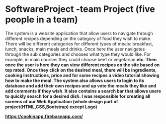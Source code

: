 # SoftwareProject -team Project (five people in a team)
The system is a website application that allow users to navigate through different recipes depending on the category of food they wish to make. There will be different categories for different types of meals: breakfast, lunch, snacks, main meals and drinks.  Once here the user navigates through the sub categories and chooses what type they would like. For example, in main courses they could choose beef or vegetarian <b>etc. Then once the user is here they can view different recipes on the site based on top rated. Once they click on the desired meal, there will be ingredients, cooking instructions, price and for some recipes a video tutorial showing how to make the meal.  The system also allows users to login to its database and add their own recipes and up vote the meals they like and add comments if they wish. It also contains a search bar that allows users to quickly search for a desired dish.
I was responsible for creating all screens of our Web Application (whole design part of project(HTML,CSS,Bootstrap) except Logo)

https://cookinapp.firebaseapp.com/
